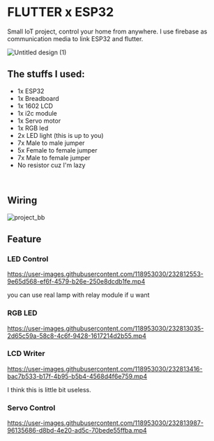 # FLUTTER x ESP32
Small IoT project, control your home from anywhere. I use firebase as communication media to link ESP32 and flutter. <br>


![Untitled design (1)](https://user-images.githubusercontent.com/118953030/232817382-85ee873b-7008-4ae0-8a78-f6e1accd096b.png)


## The stuffs I used: 
* 1x ESP32 
* 1x Breadboard
* 1x 1602 LCD
* 1x i2c module 
* 1x Servo motor 
* 1x RGB led 
* 2x LED light (this is up to you)
* 7x Male to male jumper 
* 5x Female to female jumper
* 7x Male to female jumper 
* No resistor cuz I'm lazy
<br>

## Wiring

![project_bb](https://user-images.githubusercontent.com/118953030/232802053-3eb36534-e9d6-4d9b-945f-1035b29ad976.jpg)



## Feature
### LED Control

https://user-images.githubusercontent.com/118953030/232812553-9e65d568-ef6f-4579-b26e-250e8dcdb1fe.mp4

you can use real lamp with relay module if u want

### RGB LED

https://user-images.githubusercontent.com/118953030/232813035-2d65c59a-58c8-4c6f-9428-1617214d2b55.mp4

### LCD Writer

https://user-images.githubusercontent.com/118953030/232813416-bac7b533-b17f-4b95-b5b4-4568d4f6e759.mp4

I think this is little bit useless.


### Servo Control

https://user-images.githubusercontent.com/118953030/232813987-96135686-d8bd-4e20-ad5c-70bede55ffba.mp4


